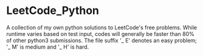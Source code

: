 # LeetCode_Python
A collection of my own python solutions to LeetCode's free problems. While runtime varies based on test input, codes will generally be faster than 80% of other python3 submissions. The file suffix '_ E' denotes an easy problem; '_ M' is medium and '_ H' is hard. 
